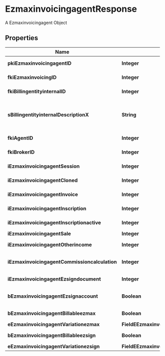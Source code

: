 

# EzmaxinvoicingagentResponse

A Ezmaxinvoicingagent Object

## Properties

| Name | Type | Description | Notes |
|------------ | ------------- | ------------- | -------------|
|**pkiEzmaxinvoicingagentID** | **Integer** | The unique ID of the Ezmaxinvoicingagent |  [optional] |
|**fkiEzmaxinvoicingID** | **Integer** | The unique ID of the Ezmaxinvoicing |  [optional] |
|**fkiBillingentityinternalID** | **Integer** | The unique ID of the Billingentityinternal. |  |
|**sBillingentityinternalDescriptionX** | **String** | The description of the Billingentityinternal in the language of the requester |  |
|**fkiAgentID** | **Integer** | The unique ID of the Agent. |  [optional] |
|**fkiBrokerID** | **Integer** | The unique ID of the Broker. |  [optional] |
|**iEzmaxinvoicingagentSession** | **Integer** | The number of sessions |  |
|**iEzmaxinvoicingagentCloned** | **Integer** | The number of times this user was cloned |  |
|**iEzmaxinvoicingagentInvoice** | **Integer** | The number of invoices |  |
|**iEzmaxinvoicingagentInscription** | **Integer** | The number of inscriptions |  |
|**iEzmaxinvoicingagentInscriptionactive** | **Integer** | The number of active inscriptions |  |
|**iEzmaxinvoicingagentSale** | **Integer** | The number of sales |  |
|**iEzmaxinvoicingagentOtherincome** | **Integer** | The number of otherincomes |  |
|**iEzmaxinvoicingagentCommissioncalculation** | **Integer** | The number of commission calculations |  |
|**iEzmaxinvoicingagentEzsigndocument** | **Integer** | The number of ezsign documents |  |
|**bEzmaxinvoicingagentEzsignaccount** | **Boolean** | Whether the agent has an eZsign account |  |
|**bEzmaxinvoicingagentBillableezmax** | **Boolean** | Whether it is billable for eZmax |  |
|**eEzmaxinvoicingagentVariationezmax** | **FieldEEzmaxinvoicingagentVariationezmax** |  |  |
|**bEzmaxinvoicingagentBillableezsign** | **Boolean** | Whether it is billable for eZsign |  |
|**eEzmaxinvoicingagentVariationezsign** | **FieldEEzmaxinvoicingagentVariationezsign** |  |  |



